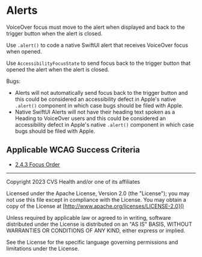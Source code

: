 # Alerts
VoiceOver focus must move to the alert when displayed and back to the trigger button when the alert is closed.

Use `.alert()` to code a native SwiftUI alert that receives VoiceOver focus when opened. 

Use `AccessibilityFocusState` to send focus back to the trigger button that opened the alert when the alert is closed.

Bugs:

- Alerts will not automatically send focus back to the trigger button and this could be considered an accessibility defect in Apple's native `.alert()` component in which case bugs should be filed with Apple.
- Native SwiftUI Alerts will not have their heading text spoken as a Heading to VoiceOver users and this could be considered an accessibility defect in Apple's native `.alert()` component in which case bugs should be filed with Apple.
    
## Applicable WCAG Success Criteria
- [2.4.3 Focus Order](https://www.w3.org/WAI/WCAG22/Understanding/focus-order)

----

Copyright 2023 CVS Health and/or one of its affiliates

Licensed under the Apache License, Version 2.0 (the "License");
you may not use this file except in compliance with the License.
You may obtain a copy of the License at
[http://www.apache.org/licenses/LICENSE-2.0]()

Unless required by applicable law or agreed to in writing, software
distributed under the License is distributed on an "AS IS" BASIS,
WITHOUT WARRANTIES OR CONDITIONS OF ANY KIND, either express or implied.

See the License for the specific language governing permissions and
limitations under the License.
